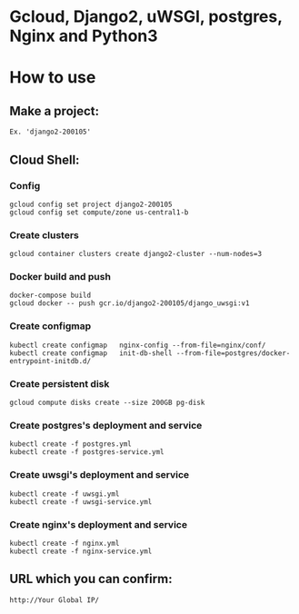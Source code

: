 # Gcloud, Django2, uWSGI, postgres, Nginx and Python3

# How to use

## Make a project:

```
Ex. 'django2-200105'
```

## Cloud Shell:

### Config
```
gcloud config set project django2-200105
gcloud config set compute/zone us-central1-b
```

### Create clusters
```
gcloud container clusters create django2-cluster --num-nodes=3
```

### Docker build and push
```
docker-compose build
gcloud docker -- push gcr.io/django2-200105/django_uwsgi:v1
```

### Create configmap
```
kubectl create configmap   nginx-config --from-file=nginx/conf/
kubectl create configmap   init-db-shell --from-file=postgres/docker-entrypoint-initdb.d/
```

### Create persistent disk
```
gcloud compute disks create --size 200GB pg-disk
```

### Create postgres's deployment and service
```
kubectl create -f postgres.yml
kubectl create -f postgres-service.yml
```

### Create uwsgi's deployment and service
```
kubectl create -f uwsgi.yml
kubectl create -f uwsgi-service.yml
```

### Create nginx's deployment and service
```
kubectl create -f nginx.yml
kubectl create -f nginx-service.yml
```

## URL which you can confirm:

```
http://Your Global IP/
```

